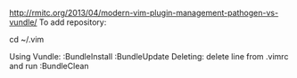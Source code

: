 http://rmitc.org/2013/04/modern-vim-plugin-management-pathogen-vs-vundle/
To add repository:

cd ~/.vim

Using Vundle:
:BundleInstall
:BundleUpdate
Deleting:
delete line from .vimrc and run :BundleClean

